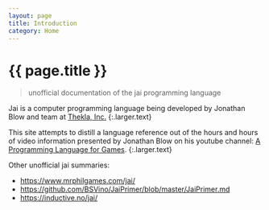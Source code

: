 ```yaml
---
layout: page
title: Introduction
category: Home
---
```


# {{ page.title }}

> unofficial documentation of the jai programming language

Jai is a computer programming language being developed by Jonathan Blow and team at [Thekla, Inc.][thekla-twitter]
{:.larger.text}

This site attempts to distill a language reference out of the hours and hours of video information presented by Jonathan Blow on his youtube channel: [A Programming Language for Games].
{:.larger.text}

Other unofficial jai summaries:

- <https://www.mrphilgames.com/jai/>
- <https://github.com/BSVino/JaiPrimer/blob/master/JaiPrimer.md>
- <https://inductive.no/jai/>



[A Programming Language for Games]: https://www.youtube.com/playlist?list=PLmV5I2fxaiCKfxMBrNsU1kgKJXD3PkyxO "video playlist introducing the jai language and its motivations"
[thekla-twitter]: https://twitter.com/thekla_inc "Thekla, Inc. on Twitter"
[thekla-web]: http://the-witness.net/news/ "Thekla, Inc. on the web"
